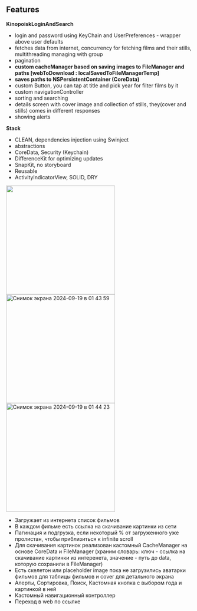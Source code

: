 ## Features

**KinopoiskLoginAndSearch** 
- login and password using KeyChain and UserPreferences - wrapper above user defaults
- fetches data from internet, concurrency for fetching films and their stills, multithreading managing with group
- pagination
- **custom cacheManager based on saving images to FileManager and paths [webToDownload : localSavedToFileManagerTemp]**
- **saves paths to NSPersistentContainer (CoreData)**
- custom Button, you can tap at title and pick year for filter films by it
- custom navigationController
- sorting and searching
- details screen with cover image and collection of stills, they(cover and stills) comes in different responses
- showing alerts

**Stack**
- CLEAN, dependencies injection using Swinject
- abstractions 
- CoreData, Security (Keychain)
- DifferenceKit for optimizing updates
- SnapKit, no storyboard
- Reusable
- ActivityIndicatorView, SOLID, DRY

<img src="https://github.com/user-attachments/assets/2a1ce6c9-4d20-4bbe-9be9-5d954a3d625a" width="295">   <img width="295" alt="Снимок экрана 2024-09-19 в 01 43 59" src="https://github.com/user-attachments/assets/4b8f17cb-ca49-4a1e-9869-da96a4d444f3">    <img width="295" alt="Снимок экрана 2024-09-19 в 01 44 23" src="https://github.com/user-attachments/assets/9bdcce3b-e9a6-41c1-a295-b38d1ca2e6ef">

- Загружает из интернета список фильмов
- В каждом фильме есть ссылка на скачивание картинки из сети
- Пагинация и подгрузка, если некоторый % от загруженного уже пролистан, чтобы приблизиться к infinite scroll
- Для скачивания картинок реализован кастомный CacheManager на основе CoreData и FileManager (храним словарь: ключ - ссылка на скачивание картинки из интеренета, значение - путь до data, которую сохранили в FileManager)
- Есть скелетон или placeholder image пока не загрузились аватарки фильмов для таблицы фильмов и cover для детального экрана
- Алерты, Сортировка, Поиск, Кастомная кнопка с выбором года и картинкой в ней
- Кастомный навигационный контроллер
- Переход в web по ссылке
